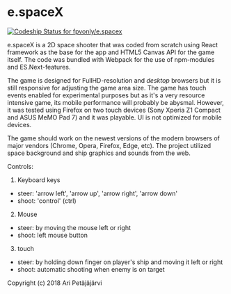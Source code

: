 # e.spaceX

[ ![Codeship Status for fpvonly/e.spacex](https://app.codeship.com/projects/3b0ffc80-fc78-0135-ed44-4220c81d5566/status?branch=master)](https://app.codeship.com/projects/279059)

e.spaceX is a 2D space shooter that was coded from scratch using React framework as the base for the app and HTML5 Canvas API for the game itself.
The code was bundled with Webpack for the use of npm-modules and ES.Next-features.

The game is designed for FullHD-resolution and _desktop_ browsers but it is still responsive for adjusting the game area size. The game has touch events enabled for experimental purposes
but as it's a very resource intensive game, its mobile performance will probably be abysmal. However, it was tested using Firefox on two touch devices (Sony Xperia Z1 Compact and ASUS MeMO Pad 7) and it was playable. UI is not optimized for mobile devices.

The game should work on the newest versions of the modern browsers of major vendors (Chrome, Opera, Firefox, Edge, etc). The project utilized space background
and ship graphics and sounds from the web.

Controls:

1. Keyboard keys
- steer: 'arrow left', 'arrow up', 'arrow right', 'arrow down'
- shoot: 'control' (ctrl)

2. Mouse
- steer: by moving the mouse left or right
- shoot: left mouse button

3. touch
- steer: by holding down finger on player's ship and moving it left or right
- shoot: automatic shooting when enemy is on target

Copyright (c) 2018 Ari Petäjäjärvi
